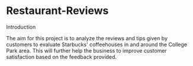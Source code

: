 # Restaurant-Reviews
Introduction

The aim for this project is to analyze the reviews and tips given by customers to evaluate Starbucks' coffeehouses in and around the College Park area. This will further help the business to improve customer satisfaction based on the feedback provided.
